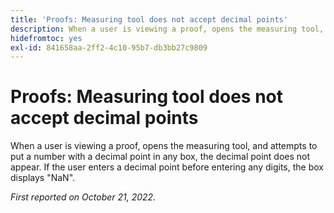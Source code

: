 ```yaml
---
title: 'Proofs: Measuring tool does not accept decimal points'
description: When a user is viewing a proof, opens the measuring tool, and attempts to put a number with a decimal point in any box, the decimal point does not appear. If the user enters a decimal point before entering any digits, the box displays NaN.
hidefromtoc: yes
exl-id: 841658aa-2ff2-4c10-95b7-db3bb27c9809
---
```

# Proofs: Measuring tool does not accept decimal points

<!--Requested article.This article is on the WF and WFP TOC. -->

When a user is viewing a proof, opens the measuring tool, and attempts to put a number with a decimal point in any box, the decimal point does not appear. If the user enters a decimal point before entering any digits, the box displays "NaN".

_First reported on October 21, 2022._
